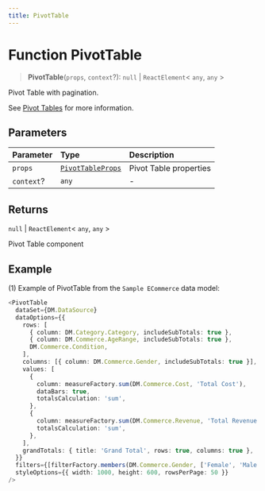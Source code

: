 ```yaml
---
title: PivotTable
---
```


# Function PivotTable <Badge type="alpha" text="Alpha" />

> **PivotTable**(`props`, `context`?): `null` \| `ReactElement`\< `any`, `any` \>

Pivot Table with pagination.

See [Pivot Tables](https://docs.sisense.com/main/SisenseLinux/pivot.htm) for more information.

## Parameters

| Parameter | Type | Description |
| :------ | :------ | :------ |
| `props` | [`PivotTableProps`](../interfaces/interface.PivotTableProps.md) | Pivot Table properties |
| `context`? | `any` | - |

## Returns

`null` \| `ReactElement`\< `any`, `any` \>

Pivot Table component

## Example

(1) Example of PivotTable from the `Sample ECommerce` data model:

```ts
<PivotTable
  dataSet={DM.DataSource}
  dataOptions={{
    rows: [
      { column: DM.Category.Category, includeSubTotals: true },
      { column: DM.Commerce.AgeRange, includeSubTotals: true },
      DM.Commerce.Condition,
    ],
    columns: [{ column: DM.Commerce.Gender, includeSubTotals: true }],
    values: [
      {
        column: measureFactory.sum(DM.Commerce.Cost, 'Total Cost'),
        dataBars: true,
        totalsCalculation: 'sum',
      },
      {
        column: measureFactory.sum(DM.Commerce.Revenue, 'Total Revenue'),
        totalsCalculation: 'sum',
      },
    ],
    grandTotals: { title: 'Grand Total', rows: true, columns: true },
  }}
  filters={[filterFactory.members(DM.Commerce.Gender, ['Female', 'Male'])]}
  styleOptions={{ width: 1000, height: 600, rowsPerPage: 50 }}
/>
```
